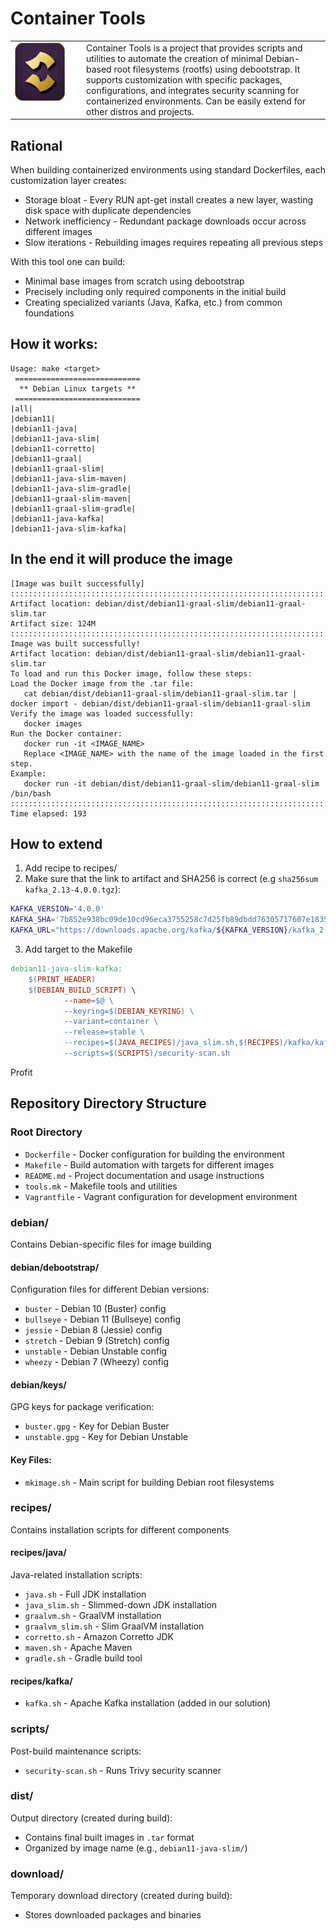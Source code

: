 # Container Tools

<table>
  <tr>
    <td valign="top" width="100">
      <img src="https://raw.githubusercontent.com/avkcode/container-tools/refs/heads/main/favicon.svg"
           alt="Container Tools"
           width="80">
    </td>
    <td valign="middle">
      Container Tools is a project that provides scripts and utilities to automate the creation of minimal Debian-based root filesystems (rootfs) using debootstrap. It supports customization with specific packages, configurations, and integrates security scanning for containerized environments. Can be easily extend for other distros and projects.
    </td>
  </tr>
</table>

## Rational
When building containerized environments using standard Dockerfiles, each customization layer creates:
- Storage bloat - Every RUN apt-get install creates a new layer, wasting disk space with duplicate dependencies
- Network inefficiency - Redundant package downloads occur across different images
- Slow iterations - Rebuilding images requires repeating all previous steps

With this tool one can build:
- Minimal base images from scratch using debootstrap
- Precisely including only required components in the initial build
- Creating specialized variants (Java, Kafka, etc.) from common foundations

## How it works:
```
Usage: make <target>
 ============================
  ** Debian Linux targets **
 ============================
|all|
|debian11|
|debian11-java|
|debian11-java-slim|
|debian11-corretto|
|debian11-graal|
|debian11-graal-slim|
|debian11-java-slim-maven|
|debian11-java-slim-gradle|
|debian11-graal-slim-maven|
|debian11-graal-slim-gradle|
|debian11-java-kafka|
|debian11-java-slim-kafka|
```

## In the end it will produce the image
```
[Image was built successfully]
::::::::::::::::::::::::::::::::::::::::::::::::::::::::::::::::::::::::::::::::
Artifact location: debian/dist/debian11-graal-slim/debian11-graal-slim.tar
Artifact size: 124M
::::::::::::::::::::::::::::::::::::::::::::::::::::::::::::::::::::::::::::::::
Image was built successfully!
Artifact location: debian/dist/debian11-graal-slim/debian11-graal-slim.tar
To load and run this Docker image, follow these steps:
Load the Docker image from the .tar file:
   cat debian/dist/debian11-graal-slim/debian11-graal-slim.tar | docker import - debian/dist/debian11-graal-slim/debian11-graal-slim
Verify the image was loaded successfully:
   docker images
Run the Docker container:
   docker run -it <IMAGE_NAME>
   Replace <IMAGE_NAME> with the name of the image loaded in the first step.
Example:
   docker run -it debian/dist/debian11-graal-slim/debian11-graal-slim /bin/bash
::::::::::::::::::::::::::::::::::::::::::::::::::::::::::::::::::::::::::::::::
Time elapsed: 193
```

## How to extend
1. Add recipe to recipes/
2. Make sure that the link to artifact and SHA256 is correct (e.g `sha256sum kafka_2.13-4.0.0.tgz`):
```bash
KAFKA_VERSION='4.0.0'
KAFKA_SHA='7b852e938bc09de10cd96eca3755258c7d25fb89dbdd76305717607e1835e2aa'
KAFKA_URL="https://downloads.apache.org/kafka/${KAFKA_VERSION}/kafka_2.13-${KAFKA_VERSION}.tgz"
```
3. Add target to the Makefile
```makefile
debian11-java-slim-kafka:
	$(PRINT_HEADER)
	$(DEBIAN_BUILD_SCRIPT) \
			--name=$@ \
			--keyring=$(DEBIAN_KEYRING) \
			--variant=container \
			--release=stable \
			--recipes=$(JAVA_RECIPES)/java_slim.sh,$(RECIPES)/kafka/kafka.sh \
			--scripts=$(SCRIPTS)/security-scan.sh
```
Profit

## Repository Directory Structure

### Root Directory
- `Dockerfile` - Docker configuration for building the environment
- `Makefile` - Build automation with targets for different images
- `README.md` - Project documentation and usage instructions
- `tools.mk` - Makefile tools and utilities
- `Vagrantfile` - Vagrant configuration for development environment

### debian/
Contains Debian-specific files for image building

#### debian/debootstrap/
Configuration files for different Debian versions:
- `buster` - Debian 10 (Buster) config
- `bullseye` - Debian 11 (Bullseye) config  
- `jessie` - Debian 8 (Jessie) config
- `stretch` - Debian 9 (Stretch) config
- `unstable` - Debian Unstable config
- `wheezy` - Debian 7 (Wheezy) config

#### debian/keys/
GPG keys for package verification:
- `buster.gpg` - Key for Debian Buster
- `unstable.gpg` - Key for Debian Unstable

#### Key Files:
- `mkimage.sh` - Main script for building Debian root filesystems

### recipes/
Contains installation scripts for different components

#### recipes/java/
Java-related installation scripts:
- `java.sh` - Full JDK installation
- `java_slim.sh` - Slimmed-down JDK installation  
- `graalvm.sh` - GraalVM installation
- `graalvm_slim.sh` - Slim GraalVM installation
- `corretto.sh` - Amazon Corretto JDK
- `maven.sh` - Apache Maven
- `gradle.sh` - Gradle build tool

#### recipes/kafka/
- `kafka.sh` - Apache Kafka installation (added in our solution)

### scripts/
Post-build maintenance scripts:
- `security-scan.sh` - Runs Trivy security scanner

### dist/
Output directory (created during build):
- Contains final built images in `.tar` format
- Organized by image name (e.g., `debian11-java-slim/`)

### download/
Temporary download directory (created during build):
- Stores downloaded packages and binaries
